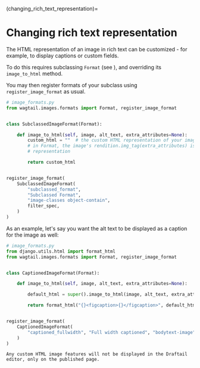 (changing_rich_text_representation)=

# Changing rich text representation

The HTML representation of an image in rich text can be customized - for example, to display captions or custom fields.

To do this requires subclassing `Format` (see [](rich_text_image_formats)), and overriding its `image_to_html` method.

You may then register formats of your subclass using `register_image_format` as usual.

```python
# image_formats.py
from wagtail.images.formats import Format, register_image_format


class SubclassedImageFormat(Format):

    def image_to_html(self, image, alt_text, extra_attributes=None):
        custom_html = ""  # the custom HTML representation of your image here
        # in Format, the image's rendition.img_tag(extra_attributes) is used to generate the HTML
        # representation

        return custom_html


register_image_format(
    SubclassedImageFormat(
        "subclassed_format",
        "Subclassed Format",
        "image-classes object-contain",
        filter_spec,
    )
)
```

As an example, let's say you want the alt text to be displayed as a caption for the image as well:

```python
# image_formats.py
from django.utils.html import format_html
from wagtail.images.formats import Format, register_image_format


class CaptionedImageFormat(Format):

    def image_to_html(self, image, alt_text, extra_attributes=None):

        default_html = super().image_to_html(image, alt_text, extra_attributes)

        return format_html("{}<figcaption>{}</figcaption>", default_html, alt_text)


register_image_format(
    CaptionedImageFormat(
        "captioned_fullwidth", "Full width captioned", "bodytext-image", "width-750"
    )
)
```

```{note}
Any custom HTML image features will not be displayed in the Draftail editor, only on the published page.
```
